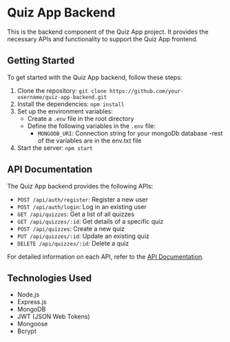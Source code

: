 # Quiz App Backend

This is the backend component of the Quiz App project. It provides the necessary APIs and functionality to support the Quiz App frontend.

## Getting Started

To get started with the Quiz App backend, follow these steps:

1. Clone the repository: `git clone https://github.com/your-username/quiz-app-backend.git`
2. Install the dependencies: `npm install`
3. Set up the environment variables:
     - Create a `.env` file in the root directory
     - Define the following variables in the `.env` file:
         - `MONGODB_URI`: Connection string for your mongoDb database
         -rest of the variables are in the env.txt file
4. Start the server: `npm start`

## API Documentation

The Quiz App backend provides the following APIs:

- `POST /api/auth/register`: Register a new user
- `POST /api/auth/login`: Log in an existing user
- `GET /api/quizzes`: Get a list of all quizzes
- `GET /api/quizzes/:id`: Get details of a specific quiz
- `POST /api/quizzes`: Create a new quiz
- `PUT /api/quizzes/:id`: Update an existing quiz
- `DELETE /api/quizzes/:id`: Delete a quiz

For detailed information on each API, refer to the [API Documentation](./API_DOCUMENTATION.md).

## Technologies Used

- Node.js
- Express.js
- MongoDB
- JWT (JSON Web Tokens)
- Mongoose
- Bcrypt

